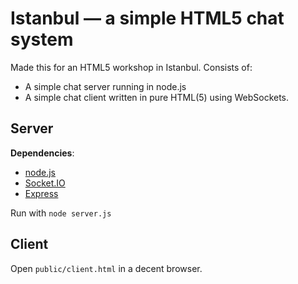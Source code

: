 Istanbul — a simple HTML5 chat system
=====================================

Made this for an HTML5 workshop in Istanbul. Consists of:

* A simple chat server running in node.js
* A simple chat client written in pure HTML(5) using WebSockets.


Server
------

**Dependencies**:

* [node.js](http://nodejs.org/)
* [Socket.IO](http://socket.io)
* [Express](http://expressjs.com/)

Run with `node server.js`


Client
------

Open `public/client.html` in a decent browser.
